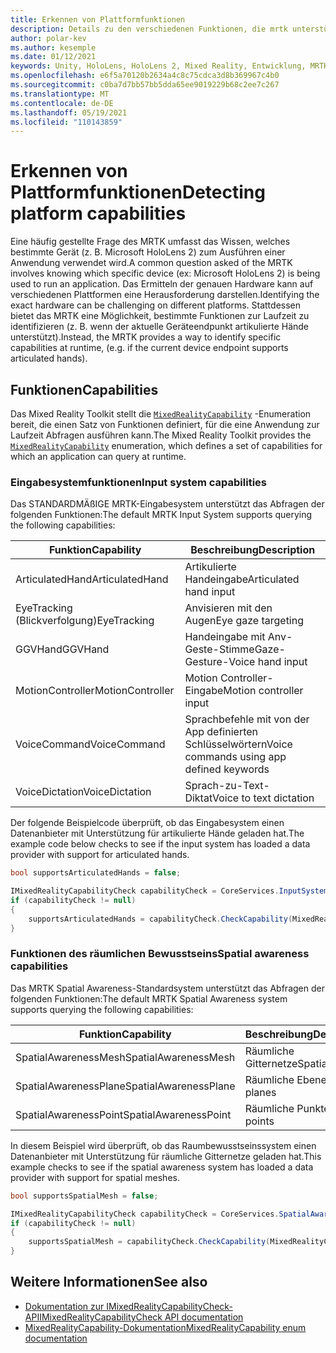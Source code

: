 ```yaml
---
title: Erkennen von Plattformfunktionen
description: Details zu den verschiedenen Funktionen, die mrtk unterstützt
author: polar-kev
ms.author: kesemple
ms.date: 01/12/2021
keywords: Unity, HoloLens, HoloLens 2, Mixed Reality, Entwicklung, MRTK, Funktionen,
ms.openlocfilehash: e6f5a70120b2634a4c8c75cdca3d8b369967c4b0
ms.sourcegitcommit: c0ba7d7bb57bb5dda65ee9019229b68c2ee7c267
ms.translationtype: MT
ms.contentlocale: de-DE
ms.lasthandoff: 05/19/2021
ms.locfileid: "110143859"
---
```

# <a name="detecting-platform-capabilities"></a><span data-ttu-id="e6b6b-104">Erkennen von Plattformfunktionen</span><span class="sxs-lookup"><span data-stu-id="e6b6b-104">Detecting platform capabilities</span></span>

<span data-ttu-id="e6b6b-105">Eine häufig gestellte Frage des MRTK umfasst das Wissen, welches bestimmte Gerät (z. B. Microsoft HoloLens 2) zum Ausführen einer Anwendung verwendet wird.</span><span class="sxs-lookup"><span data-stu-id="e6b6b-105">A common question asked of the MRTK involves knowing which specific device (ex: Microsoft HoloLens 2) is being used to run an application.</span></span> <span data-ttu-id="e6b6b-106">Das Ermitteln der genauen Hardware kann auf verschiedenen Plattformen eine Herausforderung darstellen.</span><span class="sxs-lookup"><span data-stu-id="e6b6b-106">Identifying the exact hardware can be challenging on different platforms.</span></span> <span data-ttu-id="e6b6b-107">Stattdessen bietet das MRTK eine Möglichkeit, bestimmte Funktionen zur Laufzeit zu identifizieren (z. B. wenn der aktuelle Geräteendpunkt artikulierte Hände unterstützt).</span><span class="sxs-lookup"><span data-stu-id="e6b6b-107">Instead, the MRTK provides a way to identify specific capabilities at runtime, (e.g. if the current device endpoint supports articulated hands).</span></span>

## <a name="capabilities"></a><span data-ttu-id="e6b6b-108">Funktionen</span><span class="sxs-lookup"><span data-stu-id="e6b6b-108">Capabilities</span></span>

<span data-ttu-id="e6b6b-109">Das Mixed Reality Toolkit stellt die [`MixedRealityCapability`](xref:Microsoft.MixedReality.Toolkit.MixedRealityCapability) -Enumeration bereit, die einen Satz von Funktionen definiert, für die eine Anwendung zur Laufzeit Abfragen ausführen kann.</span><span class="sxs-lookup"><span data-stu-id="e6b6b-109">The Mixed Reality Toolkit provides the [`MixedRealityCapability`](xref:Microsoft.MixedReality.Toolkit.MixedRealityCapability) enumeration, which defines a set of capabilities for which an application can query at runtime.</span></span>

### <a name="input-system-capabilities"></a><span data-ttu-id="e6b6b-110">Eingabesystemfunktionen</span><span class="sxs-lookup"><span data-stu-id="e6b6b-110">Input system capabilities</span></span>

<span data-ttu-id="e6b6b-111">Das STANDARDMÄßIGE MRTK-Eingabesystem unterstützt das Abfragen der folgenden Funktionen:</span><span class="sxs-lookup"><span data-stu-id="e6b6b-111">The default MRTK Input System supports querying the following capabilities:</span></span>

| <span data-ttu-id="e6b6b-112">Funktion</span><span class="sxs-lookup"><span data-stu-id="e6b6b-112">Capability</span></span> | <span data-ttu-id="e6b6b-113">Beschreibung</span><span class="sxs-lookup"><span data-stu-id="e6b6b-113">Description</span></span> |
|---|---|
| <span data-ttu-id="e6b6b-114">ArticulatedHand</span><span class="sxs-lookup"><span data-stu-id="e6b6b-114">ArticulatedHand</span></span> | <span data-ttu-id="e6b6b-115">Artikulierte Handeingabe</span><span class="sxs-lookup"><span data-stu-id="e6b6b-115">Articulated hand input</span></span> |
| <span data-ttu-id="e6b6b-116">EyeTracking (Blickverfolgung)</span><span class="sxs-lookup"><span data-stu-id="e6b6b-116">EyeTracking</span></span> | <span data-ttu-id="e6b6b-117">Anvisieren mit den Augen</span><span class="sxs-lookup"><span data-stu-id="e6b6b-117">Eye gaze targeting</span></span> |
| <span data-ttu-id="e6b6b-118">GGVHand</span><span class="sxs-lookup"><span data-stu-id="e6b6b-118">GGVHand</span></span> | <span data-ttu-id="e6b6b-119">Handeingabe mit Anv-Geste-Stimme</span><span class="sxs-lookup"><span data-stu-id="e6b6b-119">Gaze-Gesture-Voice hand input</span></span> |
| <span data-ttu-id="e6b6b-120">MotionController</span><span class="sxs-lookup"><span data-stu-id="e6b6b-120">MotionController</span></span> | <span data-ttu-id="e6b6b-121">Motion Controller-Eingabe</span><span class="sxs-lookup"><span data-stu-id="e6b6b-121">Motion controller input</span></span> |
| <span data-ttu-id="e6b6b-122">VoiceCommand</span><span class="sxs-lookup"><span data-stu-id="e6b6b-122">VoiceCommand</span></span> | <span data-ttu-id="e6b6b-123">Sprachbefehle mit von der App definierten Schlüsselwörtern</span><span class="sxs-lookup"><span data-stu-id="e6b6b-123">Voice commands using app defined keywords</span></span> |
| <span data-ttu-id="e6b6b-124">VoiceDictation</span><span class="sxs-lookup"><span data-stu-id="e6b6b-124">VoiceDictation</span></span> | <span data-ttu-id="e6b6b-125">Sprach-zu-Text-Diktat</span><span class="sxs-lookup"><span data-stu-id="e6b6b-125">Voice to text dictation</span></span> |

<span data-ttu-id="e6b6b-126">Der folgende Beispielcode überprüft, ob das Eingabesystem einen Datenanbieter mit Unterstützung für artikulierte Hände geladen hat.</span><span class="sxs-lookup"><span data-stu-id="e6b6b-126">The example code below checks to see if the input system has loaded a data provider with support for articulated hands.</span></span>

```c#
bool supportsArticulatedHands = false;

IMixedRealityCapabilityCheck capabilityCheck = CoreServices.InputSystem as IMixedRealityCapabilityCheck;
if (capabilityCheck != null)
{
    supportsArticulatedHands = capabilityCheck.CheckCapability(MixedRealityCapability.ArticulatedHand);
}
```

### <a name="spatial-awareness-capabilities"></a><span data-ttu-id="e6b6b-127">Funktionen des räumlichen Bewusstseins</span><span class="sxs-lookup"><span data-stu-id="e6b6b-127">Spatial awareness capabilities</span></span>

<span data-ttu-id="e6b6b-128">Das MRTK Spatial Awareness-Standardsystem unterstützt das Abfragen der folgenden Funktionen:</span><span class="sxs-lookup"><span data-stu-id="e6b6b-128">The default MRTK Spatial Awareness system supports querying the following capabilities:</span></span>

| <span data-ttu-id="e6b6b-129">Funktion</span><span class="sxs-lookup"><span data-stu-id="e6b6b-129">Capability</span></span> | <span data-ttu-id="e6b6b-130">Beschreibung</span><span class="sxs-lookup"><span data-stu-id="e6b6b-130">Description</span></span> |
|---|---|
| <span data-ttu-id="e6b6b-131">SpatialAwarenessMesh</span><span class="sxs-lookup"><span data-stu-id="e6b6b-131">SpatialAwarenessMesh</span></span> | <span data-ttu-id="e6b6b-132">Räumliche Gitternetze</span><span class="sxs-lookup"><span data-stu-id="e6b6b-132">Spatial meshes</span></span> |
| <span data-ttu-id="e6b6b-133">SpatialAwarenessPlane</span><span class="sxs-lookup"><span data-stu-id="e6b6b-133">SpatialAwarenessPlane</span></span> | <span data-ttu-id="e6b6b-134">Räumliche Ebenen</span><span class="sxs-lookup"><span data-stu-id="e6b6b-134">Spatial planes</span></span> |
| <span data-ttu-id="e6b6b-135">SpatialAwarenessPoint</span><span class="sxs-lookup"><span data-stu-id="e6b6b-135">SpatialAwarenessPoint</span></span> | <span data-ttu-id="e6b6b-136">Räumliche Punkte</span><span class="sxs-lookup"><span data-stu-id="e6b6b-136">Spatial points</span></span> |

<span data-ttu-id="e6b6b-137">In diesem Beispiel wird überprüft, ob das Raumbewusstseinssystem einen Datenanbieter mit Unterstützung für räumliche Gitternetze geladen hat.</span><span class="sxs-lookup"><span data-stu-id="e6b6b-137">This example checks to see if the spatial awareness system has loaded a data provider with support for spatial meshes.</span></span>

```c#
bool supportsSpatialMesh = false;

IMixedRealityCapabilityCheck capabilityCheck = CoreServices.SpatialAwarenessSystem as IMixedRealityCapabilityCheck;
if (capabilityCheck != null)
{
    supportsSpatialMesh = capabilityCheck.CheckCapability(MixedRealityCapability.SpatialAwarenessMesh);
}
```

## <a name="see-also"></a><span data-ttu-id="e6b6b-138">Weitere Informationen</span><span class="sxs-lookup"><span data-stu-id="e6b6b-138">See also</span></span>

- [<span data-ttu-id="e6b6b-139">Dokumentation zur IMixedRealityCapabilityCheck-API</span><span class="sxs-lookup"><span data-stu-id="e6b6b-139">IMixedRealityCapabilityCheck API documentation</span></span>](xref:Microsoft.MixedReality.Toolkit.IMixedRealityCapabilityCheck)
- [<span data-ttu-id="e6b6b-140">MixedRealityCapability-Dokumentation</span><span class="sxs-lookup"><span data-stu-id="e6b6b-140">MixedRealityCapability enum documentation</span></span>](xref:Microsoft.MixedReality.Toolkit.MixedRealityCapability)
